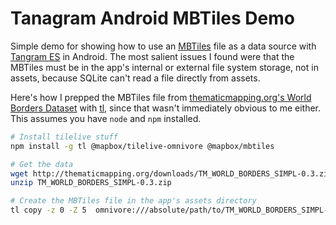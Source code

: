 # Tanagram Android MBTiles Demo

Simple demo for showing how to use an [MBTiles](https://github.com/mapbox/mbtiles-spec) file as a data source with [Tangram ES](https://github.com/tangrams/tangram-es) in Android. The most salient issues I found were that the MBTiles must be in the app's internal or external file system storage, not in assets, because SQLite can't read a file directly from assets.

Here's how I prepped the MBTiles file from [thematicmapping.org's World Borders Dataset](http://thematicmapping.org/downloads/world_borders.php) with [tl](https://github.com/mojodna/tl), since that wasn't immediately obvious to me either. This assumes you have `node` and `npm` installed.

```bash
# Install tilelive stuff
npm install -g tl @mapbox/tilelive-omnivore @mapbox/mbtiles

# Get the data
wget http://thematicmapping.org/downloads/TM_WORLD_BORDERS_SIMPL-0.3.zip
unzip TM_WORLD_BORDERS_SIMPL-0.3.zip

# Create the MBTiles file in the app's assets directory
tl copy -z 0 -Z 5  omnivore:///absolute/path/to/TM_WORLD_BORDERS_SIMPL-0.3.shp mbtiles:///absolute/path/to/TangramAndroidMBTilesDemo/app/src/main/assets/tm_world_borders.mbtiles
```